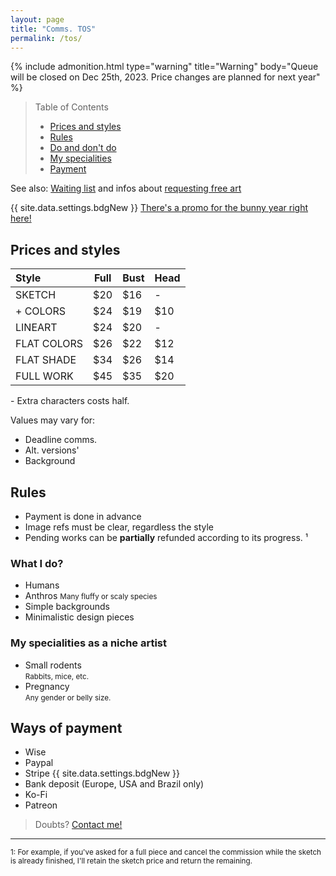 ```yaml
---
layout: page
title: "Comms. TOS"
permalink: /tos/
---
```

{% include admonition.html type="warning" title="Warning" body="Queue will be closed on Dec 25th, 2023. Price changes are planned for next year" %}
> Table of Contents
> 
> - [Prices and styles](#prices-and-styles)
> - [Rules](#rules)
> - [Do and don't do](#what-i-do)
> - [My specialities](#my-specialities)
> - [Payment](#ways-of-payment)

See also: [Waiting list](/queue) and infos about [requesting free art](/requests)

{{ site.data.settings.bdgNew }}
[There's a promo for the bunny year right here!](https://teijuan.github.io/blog/2023-02-14-bunny-year-promo)

## Prices and styles

| Style          | Full | Bust | Head |
| :------------- | ---- | ---- | ---- |
| SKETCH         | $20  | $16  | -    |
| + COLORS       | $24  | $19  | $10  |
| LINEART        | $24  | $20  | -    |
| FLAT COLORS       | $26  | $22  | $12  |
| FLAT SHADE    | $34  | $26  | $14  |
| FULL WORK    | $45  | $35  | $20  |

\- Extra characters costs half.

Values may vary for:
- Deadline comms.
- Alt. versions'
- Background

## Rules
- Payment is done in advance
- Image refs must be clear, regardless the style
- Pending works can be **partially** refunded according to its progress. ¹

### What I do?
- Humans
- Anthros
<small>Many fluffy or scaly species</small>
- Simple backgrounds
- Minimalistic design pieces

### My specialities as a niche artist
- Small rodents<br><small>Rabbits, mice, etc.</small>
- Pregnancy<br><small>Any gender or belly size.</small>

## Ways of payment
- Wise
- Paypal
- Stripe {{ site.data.settings.bdgNew }}
- Bank deposit (Europe, USA and Brazil only)
- Ko-Fi
- Patreon

> Doubts? [Contact me!](/contact)

____
<sub>
1: For example, if you've asked for a full piece and cancel the commission while the sketch is already finished, I'll retain the sketch price and return the remaining.
</sub>